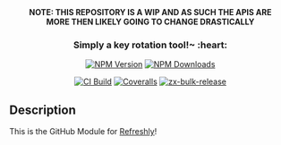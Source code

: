 <div align="center"><b>NOTE: THIS REPOSITORY IS A WIP AND AS SUCH THE APIS ARE</b></div>
<div align="center"><b>MORE THEN LIKELY GOING TO CHANGE DRASTICALLY</b></div>

<!-- <h2 align="center">
  <div>
    <a href="https://github.com/rain-cafe/refreshly">
      <img height="240px" src="https://raw.githubusercontent.com/rain-cafe/logos/main/refreshly/logo.svg?sanitize=true">
      <br>
      <br>
      <img height="100px" src="https://raw.githubusercontent.com/rain-cafe/logos/main/refreshly/refreshly.svg?sanitize=true">
    </a>
  </div>
</h2> -->

<h3 align="center">
  Simply a key rotation tool!~ :heart:
</h3>

<p align="center">
	<strong>
		<!-- <a href="https://refreshly.github.io">API</a> -->
		<!-- • -->
		<!-- <a href="https://rain-cafe.gitbook.io/refreshly/">Docs</a> -->
		<!-- • -->
		<!-- <a href="https://salte-auth-demo.glitch.me">Demo</a> -->
	</strong>
</p>

<div align="center">

[![NPM Version][npm-version-image]][npm-url]
[![NPM Downloads][npm-downloads-image]][npm-url]

[![CI Build][github-actions-image]][github-actions-url]
[![Coveralls][coveralls-image]][coveralls-url]
[![zx-bulk-release][zx-bulk-release-image]][zx-bulk-release-url]

</div>

## Description

This is the GitHub Module for [Refreshly](https://github.com/rain-cafe/refreshly)!

[npm-version-image]: https://img.shields.io/npm/v/@refreshly/github.svg?style=flat
[npm-downloads-image]: https://img.shields.io/npm/dm/@refreshly/github.svg?style=flat
[npm-url]: https://npmjs.org/package/@refreshly/github
[github-actions-image]: https://github.com/rain-cafe/refreshly/actions/workflows/ci.yml/badge.svg?branch=main
[github-actions-url]: https://github.com/rain-cafe/refreshly/actions/workflows/ci.yml
[coveralls-image]: https://img.shields.io/coveralls/rain-cafe/refreshly.svg
[coveralls-url]: https://coveralls.io/github/rain-cafe/refreshly?branch=main
[zx-bulk-release-url]: https://github.com/semrel-extra/zx-bulk-release
[zx-bulk-release-image]: https://img.shields.io/badge/%F0%9F%93%A6%F0%9F%9A%80-zx--bulk--release-e10079?style=flat
